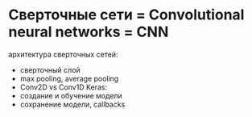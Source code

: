 # Сверточные сети = Convolutional neural networks = CNN
архитектура сверточных сетей:
- сверточный слой
- max pooling, average pooling
- Conv2D vs Conv1D
Keras:
- создание и обучение модели
- сохранение модели, callbacks

